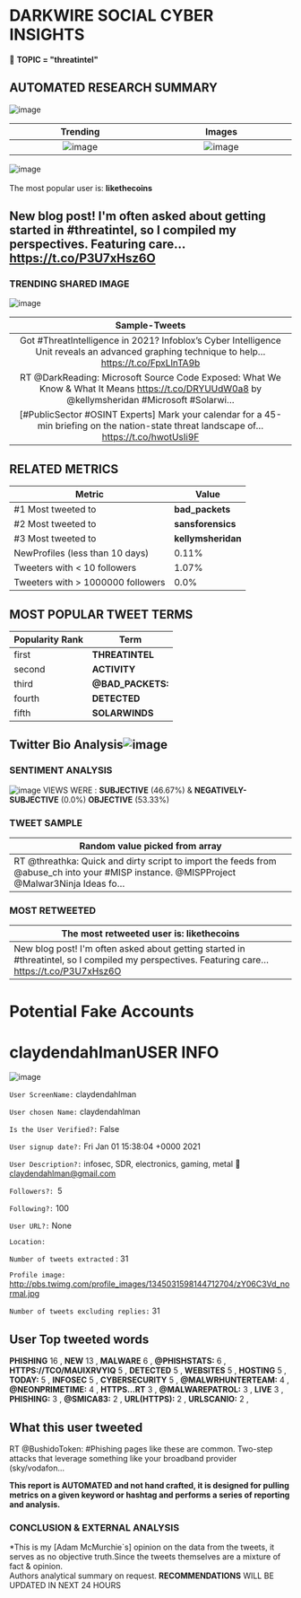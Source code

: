 # DARKWIRE SOCIAL CYBER INSIGHTS 
&#x1F34E; **TOPIC = "threatintel"**

## AUTOMATED RESEARCH SUMMARY
  ![image](darkLogo.png)   

|  Trending  |   Images | 
:-------------------------:|:-------------------------:
|  ![image](assets/threatintel/imageFile1.jpg)     <img width=200/> | ![image](assets/threatintel/imageFile2.jpg) <img width=200/> |   
 
 
![image](assets/threatintel/TWEETS.png)
<br></br>
The most popular user is: **likethecoins**  
 

## New blog post! I'm often asked about getting started in #threatintel, so I compiled my perspectives. Featuring care… https://t.co/P3U7xHsz6O 

  




### TRENDING SHARED IMAGE

![image](assets/threatintel/twitterPostedImage.png)



|                **Sample-Tweets**        |
| :-------------: |
| Got #ThreatIntelligence in 2021? Infoblox’s Cyber Intelligence Unit reveals an advanced graphing technique to help… https://t.co/FpxLlnTA9b |
| RT @DarkReading: Microsoft Source Code Exposed: What We Know &amp; What It Means https://t.co/DRYUUdW0a8 by @kellymsheridan #Microsoft #Solarwi… |
| [#PublicSector #OSINT Experts] Mark your calendar for a 45-min briefing on the nation-state threat landscape of… https://t.co/hwotUsIi9F |

## RELATED METRICS<br>
| Metric | Value |
| ------------- | ------------- |
| #1 Most tweeted to  | **bad_packets** |
| #2 Most tweeted to  | **sansforensics** |
| #3 Most tweeted to  | **kellymsheridan** |
| NewProfiles (less than 10 days) | 0.11%  |
| Tweeters with < 10 followers  | 1.07%|
| Tweeters with > 1000000 followers  | 0.0%  |



## MOST POPULAR TWEET TERMS 


| Popularity Rank  | Term |
| ------------- | ------------- |
| first  | **THREATINTEL**  |
| second  | **ACTIVITY**  |
| third  | **@BAD_PACKETS:** |
| fourth  | **DETECTED**  |
| fifth  | **SOLARWINDS**  |


## Twitter Bio Analysis![image](assets/threatintel/BIO.png)
### SENTIMENT ANALYSIS
![image](assets/threatintel/sentiment.png)
VIEWS WERE : **SUBJECTIVE**  (46.67%) & **NEGATIVELY-SUBJECTIVE** (0.0%) **OBJECTIVE** (53.33%)

### TWEET SAMPLE 
| Random value picked from array |
| ------------- |
|RT @threathka: Quick and dirty script to import the feeds from @abuse_ch into your #MISP  instance. @MISPProject @Malwar3Ninja Ideas fo… |

### MOST RETWEETED 

| The most retweeted user is: **likethecoins**  |
| ------------- |
| New blog post! I'm often asked about getting started in #threatintel, so I compiled my perspectives. Featuring care… https://t.co/P3U7xHsz6O |

# Potential Fake Accounts
 
# claydendahlmanUSER INFO
![image](http://pbs.twimg.com/profile_images/1345031598144712704/zY06C3Vd_normal.jpg)
 
`User ScreenName:` claydendahlman 
 
`User chosen Name:` claydendahlman 
 
`Is the User Verified?:` False 
 
`User signup date?:` Fri Jan 01 15:38:04 +0000 2021 
 
`User Description?:` infosec, SDR, electronics, gaming, metal 🎸
claydendahlman@gmail.com 
 
`Followers?: `5 
 
`Following?:` 100 
 
`User URL?:` None 
 
`Location:`  
 
`Number of tweets extracted`  : 31 
 
`Profile image:` http://pbs.twimg.com/profile_images/1345031598144712704/zY06C3Vd_normal.jpg 
 
`Number of tweets excluding replies:` 31 
 

 

 
## User Top tweeted words 
 
**PHISHING** 16 , **NEW** 13 , **MALWARE** 6 , **@PHISHSTATS:** 6 , **HTTPS://TCO/MAUIXRVYIQ** 5 , **DETECTED** 5 , **WEBSITES** 5 , **HOSTING** 5 , **TODAY:** 5 , **INFOSEC** 5 , **CYBERSECURITY** 5 , **@MALWRHUNTERTEAM:** 4 , **@NEONPRIMETIME:** 4 , **HTTPS…RT** 3 , **@MALWAREPATROL:** 3 , **LIVE** 3 , **PHISHING:** 3 , **@SMICA83:** 2 , **URL(HTTPS):** 2 , **URLSCANIO:** 2 , 
 
## What this user tweeted
 
RT @BushidoToken: #Phishing pages like these are common. Two-step attacks that leverage something like your broadband provider (sky/vodafon…
 

<b> This report is AUTOMATED and not hand crafted, it is designed for pulling metrics on a given keyword or hashtag and performs a series of reporting and analysis.</b>  
### CONCLUSION & EXTERNAL ANALYSIS

*This is my [Adam McMurchie`s] opinion on the data from the tweets, it serves as no objective truth.Since the tweets themselves are a mixture of fact & opinion.<br>
Authors analytical summary on request.
**RECOMMENDATIONS** WILL BE UPDATED IN NEXT  24 HOURS <br>